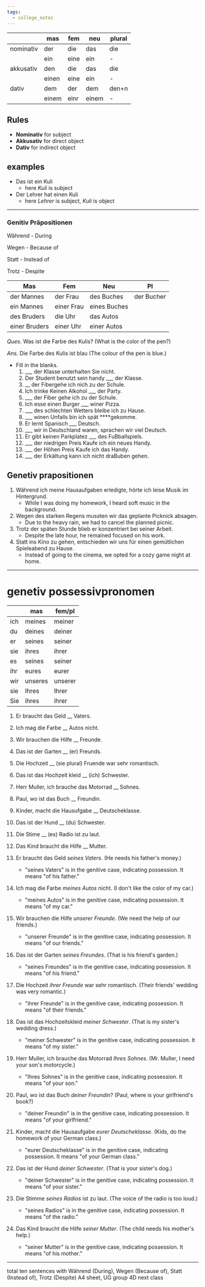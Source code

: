 ```yaml
---
tags:
  - college_notes
---
```


|           | mas   | fem  | neu   | plural |
| --------- | ----- | ---- | ----- | ------ |
| nominativ | der   | die  | das   | die    |
|           | ein   | eine | ein   | -      |
| akkusativ | den   | die  | das   | die    |
|           | einen | eine | ein   | -      |
| dativ     | dem   | der  | dem   | den+n  |
|           | einem | einr | einem | -      |

## Rules
- **Nominativ** for subject
- **Akkusativ** for direct object
- **Dativ** for indirect object

## examples
- Das ist ein Kuli
	- here *Kuli* is subject
- Der Lehrer hat einen Kuli
	- here *Lehrer* is subject, *Kuli* is object

---
### Genitiv Präpositionen

Während - During

Wegen - Because of

Statt - Instead of 

Trotz - Despite

| Mas           | Fem        | Neu          | Pl         |
| ------------- | ---------- | ------------ | ---------- |
| der Mannes    | der Frau   | des Buches   | der Bucher |
| ein Mannes    | einer Frau | eines Buches |            |
| des Bruders   | die Uhr    | das Autos    |            |
| einer Bruders | einer Uhr  | einer Autos  |            |

*Ques.* Was ist die Farbe des Kulis? (What is the color of the pen?)

*Ans.* Die Farbe des Kulis ist blau (The colour of the pen is blue.)

- Fill in the blanks.
    1. ___ der Klasse unterhalten Sie nicht.
    2. Der Student benutzt sein handy ___ der Klasse.
    3. __ der Fibergehe ich nich zu der Schule.
    4. Ich trinke Keinen Alkohol ___ der Party.
    5. ___ der Fiber gehe ich zu der Schule.
    6. Ich esse einen Burger ___ winer Pizza.
    7. ___ des schlechten Wetters bleibe ich zu Hause.
    8. ___ winen Unfalls bin ich spät ****gekomme.
    9. Er lernt Spanisch ___ Deutsch.
    10. ___ wir in Deutschland waren, sprachen wir viel Deutsch.
    11. Er gibt keinen Parkplatez ___ des FuBballspiels.
    12. ___ der niedrigen Preis Kaufe ich ein neues Handy.
    13. ___ der Höhen Preis Kaufe ich das Handy.
    14. ___ der Erkältung kann ich nicht draBuben gehen.

## Genetiv prapositionen
1. Während ich meine Hausaufgaben erledigte, hörte ich leise Musik im Hintergrund.
	- While I was doing my homework, I heard soft music in the background.
1. Wegen des starken Regens mussten wir das geplante Picknick absagen.
	- Due to the heavy rain, we had to cancel the planned picnic.
2. Trotz der späten Stunde blieb er konzentriert bei seiner Arbeit.
	- Despite the late hour, he remained focused on his work.
3. Statt ins Kino zu gehen, entschieden wir uns für einen gemütlichen Spieleabend zu Hause.
	- Instead of going to the cinema, we opted for a cozy game night at home.

---
# genetiv possessivpronomen

|     | mas     | fem/pl  |
| --- | ------- | ------- |
| ich | meines  | meiner  |
| du  | deines  | deiner  |
| er  | seines  | seiner  |
| sie | ihres   | ihrer   |
| es  | seines  | seiner  |
| ihr | eures   | eurer   |
| wir | unseres | unserer |
| sie | Ihres   | Ihrer   |
| Sie | ihres   | ihrer   |

1. Er braucht das Geld __ Vaters.
2. Ich mag die Farbe __ Autos nicht.
3. Wir brauchen die Hilfe __ Freunde.
4. Das ist der Garten __ (er) Freunds.
5. Die Hochzeit __ (sie plural) Fruende war sehr romantisch.
6. Das ist das Hochzeit kleid __ (ich) Schwester.
7. Herr Muller, ich brauche das Motorrad __ Sohnes.
8. Paul, wo ist das Buch __ Freundin.
9. Kinder, macht die Hausufgabe __ Deutscheklasse.
10. Das ist der Hund __ (du) Schwester.
11. Die Stime __ (es)  Radio ist zu laut.
12. Das Kind braucht die Hilfe __ Mutter.


1. Er braucht das Geld _seines Vaters_. (He needs his father's money.)
   - "seines Vaters" is in the genitive case, indicating possession. It means "of his father."

2. Ich mag die Farbe _meines Autos_ nicht. (I don't like the color of my car.)
   - "meines Autos" is in the genitive case, indicating possession. It means "of my car."

3. Wir brauchen die Hilfe _unserer Freunde_. (We need the help of our friends.)
   - "unserer Freunde" is in the genitive case, indicating possession. It means "of our friends."

4. Das ist der Garten _seines Freundes_. (That is his friend's garden.)
   - "seines Freundes" is in the genitive case, indicating possession. It means "of his friend."

5. Die Hochzeit _ihrer Freunde_ war sehr romantisch. (Their friends' wedding was very romantic.)
   - "ihrer Freunde" is in the genitive case, indicating possession. It means "of their friends."

6. Das ist das Hochzeitskleid _meiner Schwester_. (That is my sister's wedding dress.)
   - "meiner Schwester" is in the genitive case, indicating possession. It means "of my sister."

7. Herr Muller, ich brauche das Motorrad _Ihres Sohnes_. (Mr. Muller, I need your son's motorcycle.)
   - "Ihres Sohnes" is in the genitive case, indicating possession. It means "of your son."

8. Paul, wo ist das Buch _deiner Freundin_? (Paul, where is your girlfriend's book?)
   - "deiner Freundin" is in the genitive case, indicating possession. It means "of your girlfriend."

9. Kinder, macht die Hausaufgabe _eurer Deutscheklasse_. (Kids, do the homework of your German class.)
   - "eurer Deutscheklasse" is in the genitive case, indicating possession. It means "of your German class."

10. Das ist der Hund _deiner Schwester_. (That is your sister's dog.)
    - "deiner Schwester" is in the genitive case, indicating possession. It means "of your sister."

11. Die Stimme _seines Radios_ ist zu laut. (The voice of the radio is too loud.)
    - "seines Radios" is in the genitive case, indicating possession. It means "of the radio."

12. Das Kind braucht die Hilfe _seiner Mutter_. (The child needs his mother's help.)
    - "seiner Mutter" is in the genitive case, indicating possession. It means "of his mother."

---
total ten sentences with Während (During), Wegen (Because of), Statt (Instead of), Trotz (Despite)
A4 sheet, UG group 4D
next class
